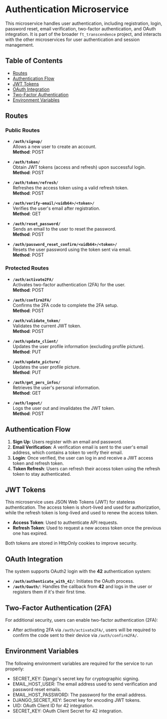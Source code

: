 # Authentication Microservice

This microservice handles user authentication, including registration, login, password reset, email verification, two-factor authentication, and OAuth integration. It is part of the broader `ft_transcendence` project, and interacts with the other microservices for user authentication and session management.

## Table of Contents

- [Routes](#routes)
- [Authentication Flow](#authentication-flow)
- [JWT Tokens](#jwt-tokens)
- [OAuth Integration](#oauth-integration)
- [Two-Factor Authentication](#two-factor-authentication)
- [Environment Variables](#environment-variables)

## Routes

### Public Routes

- **`/auth/signup/`**  
  Allows a new user to create an account.  
  **Method**: POST

- **`/auth/token/`**  
  Obtain JWT tokens (access and refresh) upon successful login.  
  **Method**: POST

- **`/auth/token/refresh/`**  
  Refreshes the access token using a valid refresh token.  
  **Method**: POST

- **`/auth/verify-email/<uidb64>/<token>/`**  
  Verifies the user's email after registration.  
  **Method**: GET

- **`/auth/reset_password/`**  
  Sends an email to the user to reset the password.  
  **Method**: POST

- **`/auth/password_reset_confirm/<uidb64>/<token>/`**  
  Resets the user password using the token sent via email.  
  **Method**: POST

### Protected Routes

- **`/auth/activate2FA/`**  
  Activates two-factor authentication (2FA) for the user.  
  **Method**: POST

- **`/auth/confirm2FA/`**  
  Confirms the 2FA code to complete the 2FA setup.  
  **Method**: POST

- **`/auth/validate_token/`**  
  Validates the current JWT token.  
  **Method**: POST

- **`/auth/update_client/`**  
  Updates the user profile information (excluding profile picture).  
  **Method**: PUT

- **`/auth/update_picture/`**  
  Updates the user profile picture.  
  **Method**: PUT

- **`/auth/get_pers_infos/`**  
  Retrieves the user's personal information.  
  **Method**: GET

- **`/auth/logout/`**  
  Logs the user out and invalidates the JWT token.  
  **Method**: POST

## Authentication Flow

1. **Sign Up**: Users register with an email and password.
2. **Email Verification**: A verification email is sent to the user's email address, which contains a token to verify their email.
3. **Login**: Once verified, the user can log in and receive a JWT access token and refresh token.
4. **Token Refresh**: Users can refresh their access token using the refresh token to stay authenticated.

## JWT Tokens

This microservice uses JSON Web Tokens (JWT) for stateless authentication. The access token is short-lived and used for authorization, while the refresh token is long-lived and used to renew the access token.

- **Access Token**: Used to authenticate API requests.
- **Refresh Token**: Used to request a new access token once the previous one has expired.

Both tokens are stored in HttpOnly cookies to improve security.

## OAuth Integration

The system supports OAuth2 login with the **42** authentication system:
- **`/auth/authenticate_with_42/`**: Initiates the OAuth process.
- **`/auth/Oauth/`**: Handles the callback from **42** and logs in the user or registers them if it's their first time.

## Two-Factor Authentication (2FA)

For additional security, users can enable two-factor authentication (2FA):
- After activating 2FA via `/auth/activate2FA/`, users will be required to confirm the code sent to their device via `/auth/confirm2FA/`.

## Environment Variables

The following environment variables are required for the service to run properly:

- SECRET_KEY: Django's secret key for cryptographic signing.
- EMAIL_HOST_USER: The email address used to send verification and password reset emails.
- EMAIL_HOST_PASSWORD: The password for the email address.
- DJANGO_SECRET_KEY: Secret key for encoding JWT tokens.
- UID: OAuth Client ID for 42 integration.
- SECRET_KEY: OAuth Client Secret for 42 integration.
